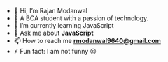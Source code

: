 - 👋 Hi, I’m Rajan Modanwal
- 👀 A BCA student with a passion of technology.
- 🌱 I’m currently learning JavaScript
- 💞️ Ask me about **JavaScript**
- 📫 How to reach me **rmodanwal9640@gmail.com**
- ⚡ Fun fact: I am not funny 😒

<!---
rajan2731/rajan2731 is a ✨ special ✨ repository because its `README.md` (this file) appears on your GitHub profile.
You can click the Preview link to take a look at your changes.
--->
